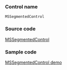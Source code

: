 ### Control name

`MSSegmentedControl`

### Source code

[MSSegmentedControl](https://github.com/OfficeDev/ui-fabric-ios/blob/master/OfficeUIFabric/Controls/MSSegmentedControl.swift)

### Sample code

[MSSegmentedControl demo](https://github.com/OfficeDev/ui-fabric-ios/blob/master/OfficeUIFabric.Demo/OfficeUIFabric.Demo/Demos/MSSegmentedControlDemoController.swift)

